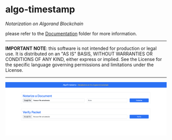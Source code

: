 # algo-timestamp
*Notarization on Algorand Blockchain*

please refer to the [Documentation](Documentation) folder for more information.

---
**IMPORTANT NOTE**: this software is not intended for production or legal use. It is distributed on an "AS IS" BASIS, WITHOUT WARRANTIES OR CONDITIONS OF ANY KIND, either express or implied.
See the License for the specific language governing permissions and limitations under the License.

---
![Algotimestamp starting page](Documentation/images/algotimestamp-ux.png)
